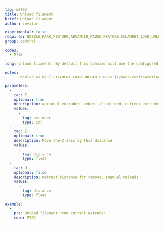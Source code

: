 ```yaml
---
tag: m0702
title: Unload filament
brief: Unload filament
author: revilor

experimental: false
requires: NOZZLE_PARK_FEATURE,ADVANCED_PAUSE_FEATURE,FILAMENT_LOAD_UNLOAD_GCODES
group: control

codes:
  - M702

long: Unload filament. By default this command will use the configured `ADVANCED_PAUSE_FEATURE` settings.

notes: 
    - Enabled using [`FILAMENT_LOAD_UNLOAD_GCODES`](/docs/configuration/configuration.html#advancedPause)

parameters:
  -
    tag: T
    optional: true
    description: Optional extruder number. If omitted, current extruder (or ALL extruders with [`FILAMENT_UNLOAD_ALL_EXTRUDERS`](/docs/configuration/configuration.html#advancedPause)).
    values:
      -
        tag: extruder
        type: int
  -
    tag: Z
    optional: true
    description: Move the Z axis by this distance
    values:
      -
        tag: distance
        type: float
  -
    tag: U
    optional: false
    description: Retract distance for removal (manual reload)
    values:
      -
        tag: distance
        type: float

example:
  -
    pre: Unload filament from current extruder
    code: M702

---
```

